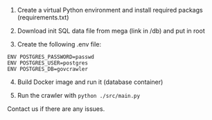 1. Create a virtual Python environment and install required packags (requirements.txt)

2. Download init SQL data file from mega (link in /db) and put in root 

3. Create the following .env file:

```
ENV POSTGRES_PASSWORD=passwd
ENV POSTGRES_USER=postgres
ENV POSTGRES_DB=govcrawler
```

4. Build Docker image and run it (database container)

5. Run the crawler with ```python ./src/main.py```


Contact us if there are any issues.